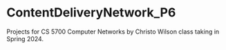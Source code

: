 # ContentDeliveryNetwork_P6
Projects for CS 5700 Computer Networks by Christo Wilson class taking in Spring 2024.
